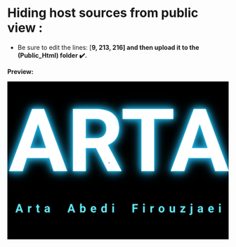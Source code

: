 # Hiding host sources from public view :

* Be sure to edit the lines: [<b>9, 213, 216<b>] and then upload it to the (<b>Public_Html</b>) folder ✔️.

<b>Preview</b>:

<img src="Img/img.png"/>

